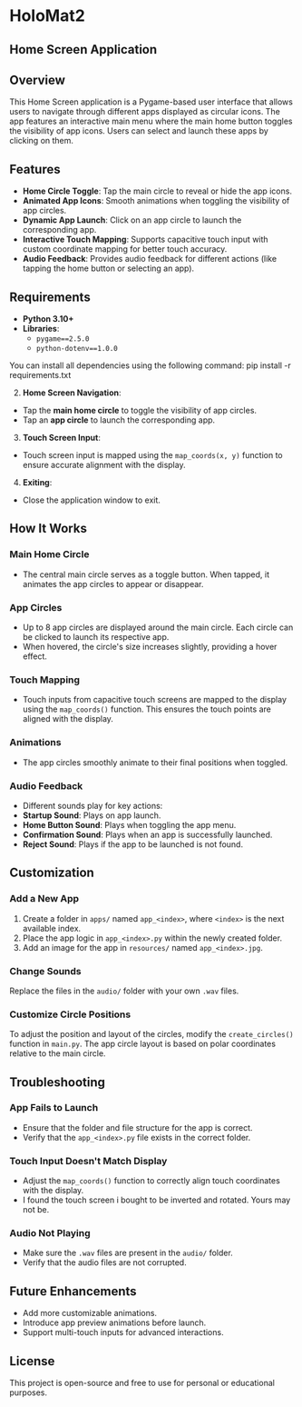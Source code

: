 # HoloMat2

## Home Screen Application

## Overview
This Home Screen application is a Pygame-based user interface that allows users to navigate through different apps displayed as circular icons. The app features an interactive main menu where the main home button toggles the visibility of app icons. Users can select and launch these apps by clicking on them.

## Features
- **Home Circle Toggle**: Tap the main circle to reveal or hide the app icons.
- **Animated App Icons**: Smooth animations when toggling the visibility of app circles.
- **Dynamic App Launch**: Click on an app circle to launch the corresponding app.
- **Interactive Touch Mapping**: Supports capacitive touch input with custom coordinate mapping for better touch accuracy.
- **Audio Feedback**: Provides audio feedback for different actions (like tapping the home button or selecting an app).

## Requirements

- **Python 3.10+**
- **Libraries**:
  - `pygame==2.5.0`
  - `python-dotenv==1.0.0`

You can install all dependencies using the following command:
pip install -r requirements.txt



2. **Home Screen Navigation**:
- Tap the **main home circle** to toggle the visibility of app circles.
- Tap an **app circle** to launch the corresponding app.

3. **Touch Screen Input**:
- Touch screen input is mapped using the `map_coords(x, y)` function to ensure accurate alignment with the display.

4. **Exiting**:
- Close the application window to exit.

## How It Works

### **Main Home Circle**
- The central main circle serves as a toggle button. When tapped, it animates the app circles to appear or disappear.

### **App Circles**
- Up to 8 app circles are displayed around the main circle. Each circle can be clicked to launch its respective app.
- When hovered, the circle's size increases slightly, providing a hover effect.

### **Touch Mapping**
- Touch inputs from capacitive touch screens are mapped to the display using the `map_coords()` function. This ensures the touch points are aligned with the display.

### **Animations**
- The app circles smoothly animate to their final positions when toggled.

### **Audio Feedback**
- Different sounds play for key actions:
- **Startup Sound**: Plays on app launch.
- **Home Button Sound**: Plays when toggling the app menu.
- **Confirmation Sound**: Plays when an app is successfully launched.
- **Reject Sound**: Plays if the app to be launched is not found.

## Customization

### **Add a New App**
1. Create a folder in `apps/` named `app_<index>`, where `<index>` is the next available index.
2. Place the app logic in `app_<index>.py` within the newly created folder.
3. Add an image for the app in `resources/` named `app_<index>.jpg`.

### **Change Sounds**
Replace the files in the `audio/` folder with your own `.wav` files.

### **Customize Circle Positions**
To adjust the position and layout of the circles, modify the `create_circles()` function in `main.py`. The app circle layout is based on polar coordinates relative to the main circle.

## Troubleshooting

### **App Fails to Launch**
- Ensure that the folder and file structure for the app is correct.
- Verify that the `app_<index>.py` file exists in the correct folder.

### **Touch Input Doesn't Match Display**
- Adjust the `map_coords()` function to correctly align touch coordinates with the display.
- I found the touch screen i bought to be inverted and rotated. Yours may not be.

### **Audio Not Playing**
- Make sure the `.wav` files are present in the `audio/` folder.
- Verify that the audio files are not corrupted.

## Future Enhancements
- Add more customizable animations.
- Introduce app preview animations before launch.
- Support multi-touch inputs for advanced interactions.

## License
This project is open-source and free to use for personal or educational purposes.
